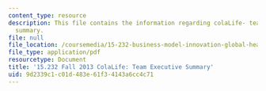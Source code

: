```yaml
---
content_type: resource
description: This file contains the information regarding colaLife- team executive
  summary.
file: null
file_location: /coursemedia/15-232-business-model-innovation-global-health-in-frontier-markets-fall-2013/9d2339c1c01d483e61f34143a6cc4c71_MIT15_232F13_t2_excsummary.pdf
file_type: application/pdf
resourcetype: Document
title: '15.232 Fall 2013 ColaLife: Team Executive Summary'
uid: 9d2339c1-c01d-483e-61f3-4143a6cc4c71
---
```

